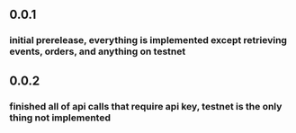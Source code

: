 ## 0.0.1

### initial prerelease, everything is implemented except retrieving events, orders, and anything on testnet

## 0.0.2

### finished all of api calls that require api key, testnet is the only thing not implemented
